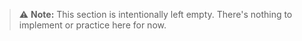 > ⚠️ **Note:** This section is intentionally left empty. There's nothing to implement or practice here for now.

